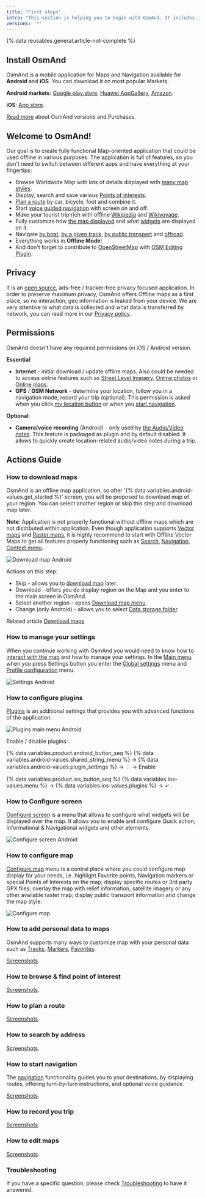 ```yaml
---
title: "First steps"
intro: "This section is helping you to begin with OsmAnd. It includes information about  app installation, necessarily downloading and permission"
versions: '*'
---
```


{% data reusables.general.article-not-complete %}

## Install OsmAnd
OsmAnd is a mobile application for Maps and Navigation available for **Android** and **iOS**. You can download it on most popular Markets.

**Android markets**: [Google play store](https://play.google.com/store/apps/details?id=net.osmand&hl=en&gl=US), [Huawei AppGallery](https://appgallery.huawei.com/#/app/C101486545), [Amazon](https://www.amazon.com/OsmAnd-Maps-Navigation/dp/B00D0SA8I8/ref=sr_1_3?dchild=1&keywords=osmand&qid=1616685559&sr=8-3). 

**iOS**: [App store](https://apps.apple.com/us/app/osmand-maps-travel-navigate/id934850257).

[Read more](/osmand/purchases) about OsmAnd versions and Purchases.  

## Welcome to OsmAnd!

Our goal is to create fully functional Map-oriented application that could be used offline in various purposes. The application is full of features, so you don't need to switch between different apps and have everything at your fingertips:
- Browse Worldwide Map with lots of details displayed with [many map styles](/osmand/map/vector-maps).
- Display, search and save various [Points of interests](/osmand/map/point-layers-on-map).
- [Plan a route](/osmand/plan-route/create-route) by car, bicycle, foot and combine it.
- Start [voice guided navigation](/osmand/navigation/route-navigation) with screen on and off.
- Make your tourist trip rich with offline [Wikipedia](/osmand/plugins/wikipedia) and [Wikivoyage](/osmand/plan-route/travel-guides).
- Fully customize how [the map displayed](/osmand/map/configure-map-menu) and what [widgets](/osmand/widgets) are displayed on it.
- Navigate [by boat](/osmand/navigation/boat-navigation), [by a given track](/osmand/navigation/gpx-navigation), [by public transport](/osmand/navigation/public-transport-navigation) and [offroad](/osmand/navigation/markers-navigation).
- Everything works in **Offline Mode**!
- And don't forget to contribute to [OpenStreetMap](https://www.openstreetmap.org/) with [OSM Editing Plugin](/osmand/plugins/osm-editing).

## Privacy

It is an [open source](https://github.com/osmandapp/osmand), ads-free / tracker-free privacy focused application. In order to preserve maximum privacy, OsmAnd offers Offline maps as a first place, so no interaction, geo information is leaked from your device. We are very attentive to what data is collected and what data is transferred by network, you can read more in our [Privacy policy](https://osmand.net/help-online/privacy-policy). 

## Permissions

OsmAnd doesn't have any required permissions on iOS / Android version. 

**Essential**:
- **Internet** - initial download / update offline maps. Also could be needed to access online features such as [Street Level Imagery](/osmand/map/point-layers-on-map#-street-level-imagery), [Online photos](/osmand/map/map-context-menu#online-photos) or [Online maps](/osmand/map/raster-maps).
- **GPS** / **GSM Network** - determine your location, follow you in a navigation mode, record your trip (optional). This permission is asked when you click [my location button](/osmand/widgets/map-buttons#my-location--zoom) or when you [start navigation](/osmand/navigation/route-navigation).

**Optional**:
- **Camera/voice recording** (Android) - only used by [the Audio/Video notes](/osmand/plugins/audio-video-notes). This feature is packaged as plugin and by default disabled. It allows to quickly create location-related audio/video notes during a trip.


## Actions Guide

### How to download maps

OsmAnd is an offline map application, so after '{% data variables.android-values.get_started %}' screen, you will be proposed to download map of your region. You can select another region or skip this step and download map later. 

**Note**: Application is not properly functional without offline maps which are not distributed within application. Even though application supports [Vector maps](/osmand/map/vector-maps) and  [Raster maps](/osmand/map/raster-maps), it is highly recommend to start with Offline Vector Maps to get all features properly functioning such as [Search](/osmand/search), [Navigation](//osmand/navigation),  [Context menu](/osmand/map/map-context-menu). 

![Download map Android](/assets/images/settings/download_map_android.png)

Actions on this step: 
- Skip - allows you to [download map](/osmand/start-with/download-maps) later.
- Download - offers you do display region on the Map and you enter to the main screen in OsmAnd.
- Select another region - opens [Download map menu](/osmand/start-with/download-maps#download---main-menu).
- Change (only Android)  - allows you to select [Data storage folder](/osmand/personal/storage#data-storage-folder).

Related article [Download maps](/osmand/start-with/download-maps) 

### How to manage your settings

When you continue working with OsmAnd you would need to know how to [interact with the map](/osmand/map/interact-with-map) and how to manage your settings. In the [Main menu](/osmand/start-with/main-menu) when you press Settings button you enter the [Global settings](/osmand/personal/global-settings) menu and [Profile configuration](/osmand/personal/profiles) menu.

![Settings Android](/assets/images/settings/settings_android.png)

### How to configure plugins

[Plugins](/osmand/plugins) is an additional settings that provides you with advanced functions of the application.

![Plugins main menu Android](/assets/images/plugins/plugins_main_menu_android.png)

Enable / disable plugins:

{% data variables.product.android_button_seq %} {% data variables.android-values.shared_string_menu %} → {% data variables.android-values.plugin_settings %} →  &#65049; → Enable

{% data variables.product.ios_button_seq %} {% data variables.ios-values.menu %} → {% data variables.ios-values.plugins %} → &#10003; .

### How to Configure screen

[Configure screen](/osmand/widgets/configure-screen) is a menu that allows to configure what widgets will be displayed over the map. It allows you to enable and configure Quick action, Informational & Navigational widgets and other elements.

![Configure screen Android](/assets/images/widgets/configure_screen_android.png)

### How to configure map

[Configure map](/osmand/map/configure-map-menu) menu is a central place where you could configure map display for your needs, i.e. highlight Favorite points, Navigation markers or special Points of Interests on the map; display specific routes or 3rd party GPX files; overlay the map with relief information, satellite imagery or any other available raster map; display public transport information and change the map style.

![Configure map](/assets/images/map/configure_map_menu_android.png)

### How to add personal data to maps

OsmAnd supports many ways to customize map with your personal data such as [Tracks](/osmand/personal/tracks), [Markers](/osmand/personal/markers), [Favorites](/osmand/personal/favorites). 

[Screenshots]().

### How to browse & find point of interest

[Screenshots]().

### How to plan a route

[Screenshots]().

### How to search by address

[Screenshots]().

### How to start navigation

The [navigation](/osmand/navigation) functionality guides you to your destinations, by displaying routes, offering turn-by-turn instructions, and optional voice guidance.

[Screenshots]().

### How to record you trip

[Screenshots]().

### How to edit maps

[Screenshots]().

### Troubleshooting

If you have a specific question, please check [Troubleshooting](/osmand/troubleshooting) to have it answered.


